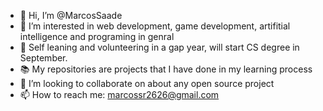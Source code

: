 - 👋 Hi, I’m @MarcosSaade
- 👀 I’m interested in web development, game development, artifitial intelligence and programing in genral
- 🌱 Self leaning and volunteering in a gap year, will start CS degree in September. 
- 📚 My repositories are projects that I have done in my learning process
- 💞️ I’m looking to collaborate on about any open source project
- 📫 How to reach me: marcossr2626@gmail.com
